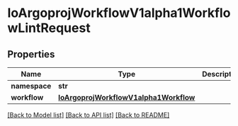 # IoArgoprojWorkflowV1alpha1WorkflowLintRequest

## Properties
Name | Type | Description | Notes
------------ | ------------- | ------------- | -------------
**namespace** | **str** |  | [optional] 
**workflow** | [**IoArgoprojWorkflowV1alpha1Workflow**](IoArgoprojWorkflowV1alpha1Workflow.md) |  | [optional] 

[[Back to Model list]](../README.md#documentation-for-models) [[Back to API list]](../README.md#documentation-for-api-endpoints) [[Back to README]](../README.md)


